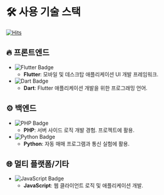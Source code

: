 # 🛠️ 사용 기술 스택

  [![Hits](https://hits.seeyoufarm.com/api/count/incr/badge.svg?url=https%3A%2F%2Fgithub.com%2FWooHyeokJeon%2Fhit-counter&count_bg=%23BDC3C7&title_bg=%23555555&icon=&icon_color=%23E7E7E7&title=%EB%B0%A9%EB%AC%B8%EC%9E%90&edge_flat=false)](https://hits.seeyoufarm.com)

## 🔥 프론트엔드
- ![Flutter Badge](https://img.shields.io/badge/flutter-%2302569B.svg?&style=for-the-badge&logo=flutter&logoColor=white)
  - **Flutter**: 모바일 및 데스크탑 애플리케이션 UI 개발 프레임워크.
- ![Dart Badge](https://img.shields.io/badge/dart-%230175C2.svg?&style=for-the-badge&logo=dart&logoColor=white)
  - **Dart**: Flutter 애플리케이션 개발을 위한 프로그래밍 언어.

## ⚙️ 백엔드
- ![PHP Badge](https://img.shields.io/badge/php-%23777BB4.svg?&style=for-the-badge&logo=php&logoColor=white)
  - **PHP**: 서버 사이드 로직 개발 경험. 프로젝트에 활용.
- ![Python Badge](https://img.shields.io/badge/python-%233776AB.svg?&style=for-the-badge&logo=python&logoColor=white)
  - **Python**: 자동 매매 프로그램과 통신 실험에 활용.

## 🌐 멀티 플랫폼/기타
- ![JavaScript Badge](https://img.shields.io/badge/javascript-%23F7DF1E.svg?&style=for-the-badge&logo=javascript&logoColor=black)
  - **JavaScript**: 웹 클라이언트 로직 및 애플리케이션 개발.
